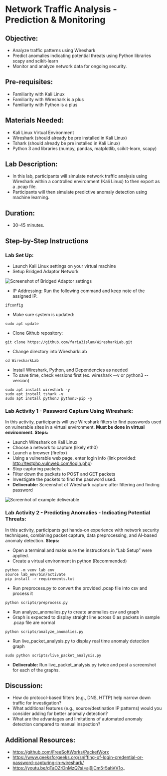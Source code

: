 # Network Traffic Analysis - Prediction & Monitoring

## Objective:
- Analyze traffic patterns using Wireshark
- Predict anomalies indicating potential threats using Python libraries scapy and scikit-learn
- Monitor and analyze network data for ongoing security.

## Pre-requisites: 
- Familiarity with Kali Linux
- Familiarity with Wireshark is a plus
- Familiarity with Python is a plus

## Materials Needed: 
- Kali Linux Virtual Environment
- Wireshark (should already be pre installed in Kali Linux)
- Tshark (should already be pre installed in Kali Linux)
- Python 3 and libraries (numpy, pandas, matplotlib, scikit-learn, scapy) 

## Lab Description: 
- In this lab, participants will simulate network traffic analysis using Wireshark within a controlled environment (Kali Linux) to then export as a .pcap file. 
- Participants will then simulate predictive anomaly detection using machine learning.

## Duration: 
- 30-45 minutes.

## Step-by-Step Instructions
### Lab Set Up:
- Launch Kali Linux settings on your virtual machine
- Setup Bridged Adaptor Network

![Screenshot of Bridged Adaptor settings](https://github.com/user-attachments/assets/885583ce-9c5a-49c6-93a4-65b0b59226a4)

- IP Addressing: Run the following command and keep note of the assigned IP.
```
ifconfig
```
- Make sure system is updated:
```
sudo apt update
```
- Clone Github repository:
```
git clone https://github.com/faria3islam/WiresharkLab.git
```
- Change directory into WiresharkLab
```
cd WiresharkLab
```
- Install Wireshark, Python, and Dependencies as needed
- To save time, check versions first (ex. wireshark --v or python3 --version)
```
sudo apt install wireshark -y
sudo apt install tshark -y
sudo apt install python3 python3-pip -y
```

### Lab Activity 1 - Password Capture Using Wireshark:
In this activity, participants will use Wireshark filters to find passwords used on vulnerable sites in a virtual environment. **Must be done in virtual environment**.
**Steps:**
- Launch Wireshark on Kali Linux
- Choose a network to capture (likely eth0)
- Launch a browser (firefox)
- Using a vulnerable web page, enter login info (link provided: http://testphp.vulnweb.com/login.php)
- Stop capturing packets.
- Filter down the packets to POST and GET packets
- Investigate the packets to find the password used.
- **Deliverable:** Screenshot of Wireshark capture after filtering and finding password

![Screenhot of example deliverable](https://github.com/user-attachments/assets/20e2d7c3-982e-45ce-bcfa-67653ef471cf)

### Lab Activity 2 - Predicting Anomalies - Indicating Potential Threats:
In this activity, participants get hands-on experience with network security techniques, combining packet capture, data preprocessing, and AI-based anomaly detection.
**Steps:**
- Open a terminal and make sure the instructions in “Lab Setup” were applied.
- Create a virtual environment in python (Recommended)
  
```
python -m venv lab_env
source lab_env/bin/activate
pip install -r requirements.txt
```

- Run preprocess.py to convert the provided .pcap file into csv and process it
```
python scripts/preprocess.py
```
- Run analyze_anomalies.py to create anomalies csv and graph
- Graph is expected to display straight line across 0 as packets in sample .pcap file are normal
```
python scripts/analyze_anomalies.py
```
- Run live_packet_analysis.py to display real time anomaly detection graph
```
sudo python scripts/live_packet_analysis.py
```
- **Deliverable:** Run live_packet_analysis.py twice and post a screenshot for each of the graphs.

## Discussion:
- How do protocol-based filters (e.g., DNS, HTTP) help narrow down traffic for investigation?
- What additional features (e.g., source/destination IP patterns) would you consider adding for better anomaly detection?
- What are the advantages and limitations of automated anomaly detection compared to manual inspection?

## Additional Resources:
- https://github.com/FreeSoftWorks/PacketWorx
- https://www.geeksforgeeks.org/sniffing-of-login-credential-or-password-capturing-in-wireshark/
- https://youtu.be/qTaOZrDnMzQ?si=aj9jCm5-5ahVV1o_

